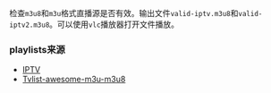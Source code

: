 检查`m3u8`和`m3u`格式直播源是否有效。输出文件`valid-iptv.m3u8`和`valid-iptv2.m3u8`。可以使用`vlc`播放器打开文件播放。

### playlists来源
- [IPTV](https://github.com/Free-TV/IPTV.git)
- [Tvlist-awesome-m3u-m3u8](https://github.com/imDazui/Tvlist-awesome-m3u-m3u8)


